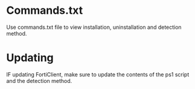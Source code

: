# Commands.txt

Use commands.txt file to view installation, uninstallation and detection method.

# Updating

IF updating FortiClient, make sure to update the contents of the ps1 script and the detection method.
